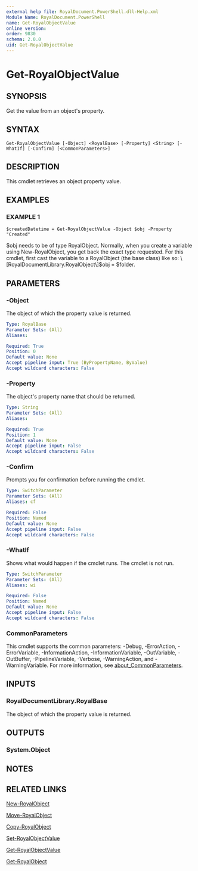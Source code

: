 ```yaml
---
external help file: RoyalDocument.PowerShell.dll-Help.xml
Module Name: RoyalDocument.PowerShell
name: Get-RoyalObjectValue
online version:
order: 9830
schema: 2.0.0
uid: Get-RoyalObjectValue
---
```


# Get-RoyalObjectValue

## SYNOPSIS
Get the value from an object's property.

## SYNTAX

```
Get-RoyalObjectValue [-Object] <RoyalBase> [-Property] <String> [-WhatIf] [-Confirm] [<CommonParameters>]
```

## DESCRIPTION
This cmdlet retrieves an object property value.

## EXAMPLES

### EXAMPLE 1
```
$createdDatetime = Get-RoyalObjectValue -Object $obj -Property "Created"
```

$obj needs to be of type RoyalObject.
Normally, when you create a variable using New-RoyalObject, you get back the exact type requested.
For this cmdlet, first cast the variable to a RoyalObject (the base class) like so: \[RoyalDocumentLibrary.RoyalObject\]$obj = $folder.

## PARAMETERS

### -Object
The object of which the property value is returned.

```yaml
Type: RoyalBase
Parameter Sets: (All)
Aliases:

Required: True
Position: 0
Default value: None
Accept pipeline input: True (ByPropertyName, ByValue)
Accept wildcard characters: False
```

### -Property
The object's property name that should be returned.

```yaml
Type: String
Parameter Sets: (All)
Aliases:

Required: True
Position: 1
Default value: None
Accept pipeline input: False
Accept wildcard characters: False
```

### -Confirm
Prompts you for confirmation before running the cmdlet.

```yaml
Type: SwitchParameter
Parameter Sets: (All)
Aliases: cf

Required: False
Position: Named
Default value: None
Accept pipeline input: False
Accept wildcard characters: False
```

### -WhatIf
Shows what would happen if the cmdlet runs.
The cmdlet is not run.

```yaml
Type: SwitchParameter
Parameter Sets: (All)
Aliases: wi

Required: False
Position: Named
Default value: None
Accept pipeline input: False
Accept wildcard characters: False
```

### CommonParameters
This cmdlet supports the common parameters: -Debug, -ErrorAction, -ErrorVariable, -InformationAction, -InformationVariable, -OutVariable, -OutBuffer, -PipelineVariable, -Verbose, -WarningAction, and -WarningVariable. For more information, see [about_CommonParameters](http://go.microsoft.com/fwlink/?LinkID=113216).

## INPUTS

### RoyalDocumentLibrary.RoyalBase
The object of which the property value is returned.

## OUTPUTS

### System.Object
## NOTES

## RELATED LINKS

[New-RoyalObject]()

[Move-RoyalObject]()

[Copy-RoyalObject]()

[Set-RoyalObjectValue]()

[Get-RoyalObjectValue]()

[Get-RoyalObject]()


